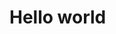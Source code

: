 
<!DOCTYPE html>
<html>
   <head>
     <title> Hello world </title>
   <head>
   <body>
     <h1>Hello world</h1>
   </body>
</html>
